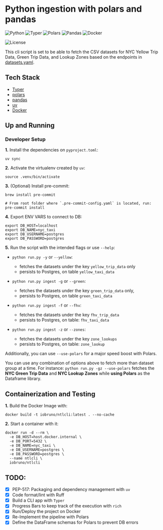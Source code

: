 # Python ingestion with polars and pandas

![Python](https://img.shields.io/badge/Python-3.12_|_3.11_|_3.10-4B8BBE.svg?style=flat&logo=python&logoColor=FFD43B&labelColor=306998)
![Typer](https://img.shields.io/badge/Typer-262A38?style=flat&logo=typer&logoColor=FFFFFF&labelColor=262A38)
![Polars](https://img.shields.io/badge/polars-24292E?style=flat&logo=polars&logoColor=CC792B&labelColor=24292E)
![Pandas](https://img.shields.io/badge/pandas-150458?style=flat&logo=pandas&logoColor=E70488&labelColor=150458)
![Docker](https://img.shields.io/badge/Docker-329DEE?style=flat&logo=docker&logoColor=white&labelColor=329DEE)

![License](https://img.shields.io/badge/license-CC--BY--SA--4.0-31393F?style=flat&logo=creativecommons&logoColor=black&labelColor=white)

This cli script is set to be able to fetch the CSV datasets for NYC Yellow Trip Data, Green Trip Data, and Lookup Zones
based on the endpoints in [datasets.yaml](./datasets.yaml).

## Tech Stack
- [Typer](https://typer.tiangolo.com/tutorial/)
- [polars](https://docs.pola.rs/)
- [pandas](https://pandas.pydata.org/docs/user_guide/)
- [uv](https://docs.astral.sh/uv/concepts/projects/dependencies/)
- [Docker](https://docs.docker.com/get-docker/)

## Up and Running

### Developer Setup

**1.** Install the dependencies on `pyproject.toml`:
```shell
uv sync
```

**2.** Activate the virtualenv created by `uv`:
```shell
source .venv/bin/activate
```

**3.** (Optional) Install pre-commit:
```shell
brew install pre-commit

# From root folder where `.pre-commit-config.yaml` is located, run:
pre-commit install
```

**4.** Export ENV VARS to connect to DB:
```shell
export DB_HOST=localhost
export DB_NAME=nyc_taxi
export DB_USERNAME=postgres
export DB_PASSWORD=postgres
```

**5.** Run the script with the intended flags or use `--help`:

- `python run.py -y` or `--yellow`:
  - fetches the datasets under the key `yellow_trip_data` only
  - persists to Postgres, on table `yellow_taxi_data`
  
- `python run.py ingest -g` or `--green`:
  - fetches the datasets under the key `green_trip_data` only,
  - persists to Postgres, on table `green_taxi_data`

- `python run.py ingest -f` or `--fhv`:
  - fetches the datasets under the key `fhv_trip_data`
  - persists to Postgres, on table: `fhv_taxi_data`

- `python run.py ingest -z` or `--zones`:
  - fetches the datasets under the key `zone_lookups`
  - persists to Postgres, on table: `zone_lookup`

Additionally, you can use `--use-polars` for a major speed boost with Polars. 

You can use any combination of options above to fetch more than dataset group at a time. For instance: `python run.py -gz --use-polars` fetches the **NYC Green Trip Data** and **NYC Lookup Zones** while **using Polars** as the Dataframe library.

## Containerization and Testing

**1.** Build the Docker Image with:
```shell
docker build -t iobruno/ntlcli:latest . --no-cache
```

**2.** Start a container with it:
```shell
docker run -d --rm \
  -e DB_HOST=host.docker.internal \
  -e DB_PORT=5432 \
  -e DB_NAME=nyc_taxi \
  -e DB_USERNAME=postgres \
  -e DB_PASSWORD=postgres \
  --name ntlcli \
  iobruno/ntlcli
```

## TODO:
- [x] PEP-517: Packaging and dependency management with `uv`
- [x] Code format/lint with Ruff
- [x] Build a CLI app with `Typer`
- [x] Progress Bars to keep track of the execution with `rich`
- [x] Run/Deploy the project on Docker
- [x] Re-Implement the pipeline with Polars
- [x] Define the DataFrame schemas for Polars to prevent DB errors
